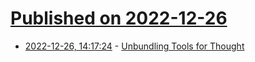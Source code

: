 # [Published on 2022-12-26](index.md)

* [2022-12-26, 14:17:24](https://news.ycombinator.com/item?id=34137751) - [Unbundling Tools for Thought](https://borretti.me/article/unbundling-tools-for-thought)
